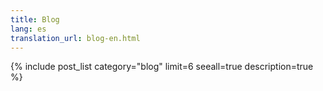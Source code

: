 ```yaml
---
title: Blog
lang: es
translation_url: blog-en.html
---
```


{% include post_list category="blog" limit=6 seeall=true description=true %}
